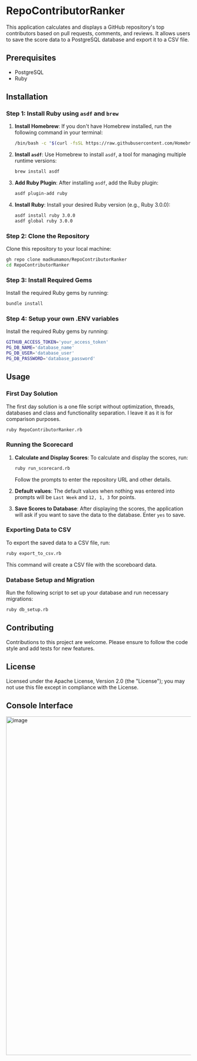 # RepoContributorRanker

This application calculates and displays a GitHub repository's top contributors based on pull requests, comments, and reviews. It allows users to save the score data to a PostgreSQL database and export it to a CSV file.

## Prerequisites

- PostgreSQL
- Ruby

## Installation

### Step 1: Install Ruby using `asdf` and `brew`

1. **Install Homebrew**:
   If you don't have Homebrew installed, run the following command in your terminal:

   ```bash
   /bin/bash -c "$(curl -fsSL https://raw.githubusercontent.com/Homebrew/install/HEAD/install.sh)"
   ```

2. **Install `asdf`**:
   Use Homebrew to install `asdf`, a tool for managing multiple runtime versions:

   ```bash
   brew install asdf
   ```

3. **Add Ruby Plugin**:
   After installing `asdf`, add the Ruby plugin:

   ```bash
   asdf plugin-add ruby
   ```

4. **Install Ruby**:
   Install your desired Ruby version (e.g., Ruby 3.0.0):

   ```bash
   asdf install ruby 3.0.0
   asdf global ruby 3.0.0
   ```

### Step 2: Clone the Repository

Clone this repository to your local machine:

```bash
gh repo clone madkumamon/RepoContributorRanker
cd RepoContributorRanker
```

### Step 3: Install Required Gems

Install the required Ruby gems by running:

```bash
bundle install
```

### Step 4: Setup your own .ENV variables

Install the required Ruby gems by running:

```bash
GITHUB_ACCESS_TOKEN='your_access_token'
PG_DB_NAME='database_name'
PG_DB_USER='database_user'
PG_DB_PASSWORD='database_password'
```

## Usage

### First Day Solution 

The first day solution is a one file script without optimization, threads, databases and class and functionality separation. I leave it as it is for comparison purposes.

```bash
ruby RepoContributorRanker.rb
```

### Running the Scorecard

1. **Calculate and Display Scores**:
   To calculate and display the scores, run:

   ```bash
   ruby run_scorecard.rb
   ```

   Follow the prompts to enter the repository URL and other details.

2. **Default values**:
   The default values when nothing was entered into prompts will be
   `Last Week` and `12, 1, 3` for points.   

3. **Save Scores to Database**:
   After displaying the scores, the application will ask if you want to save the data to the database. Enter `yes` to save.

### Exporting Data to CSV

To export the saved data to a CSV file, run:

```bash
ruby export_to_csv.rb
```

This command will create a CSV file with the scoreboard data.

### Database Setup and Migration

Run the following script to set up your database and run necessary migrations:

```bash
ruby db_setup.rb
```

## Contributing

Contributions to this project are welcome. Please ensure to follow the code style and add tests for new features.

## License

Licensed under the Apache License, Version 2.0 (the "License");
you may not use this file except in compliance with the License.

## Console Interface

<img width="923" alt="image" src="https://github.com/madkumamon/RepoContributorRanker/assets/893147/0995f9ad-864c-401f-bfd8-62f6cb0d87a8">
